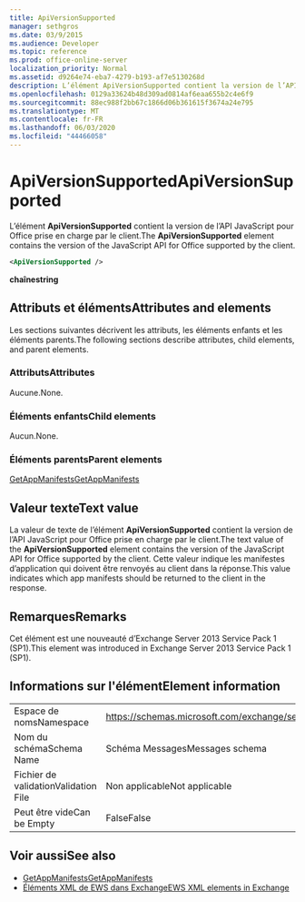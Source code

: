 ```yaml
---
title: ApiVersionSupported
manager: sethgros
ms.date: 03/9/2015
ms.audience: Developer
ms.topic: reference
ms.prod: office-online-server
localization_priority: Normal
ms.assetid: d9264e74-eba7-4279-b193-af7e5130268d
description: L’élément ApiVersionSupported contient la version de l’API JavaScript pour Office prise en charge par le client.
ms.openlocfilehash: 0129a33624b48d309ad0814af6eaa655b2c4e6f9
ms.sourcegitcommit: 88ec988f2bb67c1866d06b361615f3674a24e795
ms.translationtype: MT
ms.contentlocale: fr-FR
ms.lasthandoff: 06/03/2020
ms.locfileid: "44466058"
---
```

# <a name="apiversionsupported"></a><span data-ttu-id="9006b-103">ApiVersionSupported</span><span class="sxs-lookup"><span data-stu-id="9006b-103">ApiVersionSupported</span></span>

<span data-ttu-id="9006b-104">L’élément **ApiVersionSupported** contient la version de l’API JavaScript pour Office prise en charge par le client.</span><span class="sxs-lookup"><span data-stu-id="9006b-104">The **ApiVersionSupported** element contains the version of the JavaScript API for Office supported by the client.</span></span> 
  
```XML
<ApiVersionSupported />
```

 <span data-ttu-id="9006b-105">**chaîne**</span><span class="sxs-lookup"><span data-stu-id="9006b-105">**string**</span></span>
## <a name="attributes-and-elements"></a><span data-ttu-id="9006b-106">Attributs et éléments</span><span class="sxs-lookup"><span data-stu-id="9006b-106">Attributes and elements</span></span>

<span data-ttu-id="9006b-107">Les sections suivantes décrivent les attributs, les éléments enfants et les éléments parents.</span><span class="sxs-lookup"><span data-stu-id="9006b-107">The following sections describe attributes, child elements, and parent elements.</span></span>
  
### <a name="attributes"></a><span data-ttu-id="9006b-108">Attributs</span><span class="sxs-lookup"><span data-stu-id="9006b-108">Attributes</span></span>

<span data-ttu-id="9006b-109">Aucune.</span><span class="sxs-lookup"><span data-stu-id="9006b-109">None.</span></span>
  
### <a name="child-elements"></a><span data-ttu-id="9006b-110">Éléments enfants</span><span class="sxs-lookup"><span data-stu-id="9006b-110">Child elements</span></span>

<span data-ttu-id="9006b-111">Aucun.</span><span class="sxs-lookup"><span data-stu-id="9006b-111">None.</span></span>
  
### <a name="parent-elements"></a><span data-ttu-id="9006b-112">Éléments parents</span><span class="sxs-lookup"><span data-stu-id="9006b-112">Parent elements</span></span>

[<span data-ttu-id="9006b-113">GetAppManifests</span><span class="sxs-lookup"><span data-stu-id="9006b-113">GetAppManifests</span></span>](getappmanifests.md)
  
## <a name="text-value"></a><span data-ttu-id="9006b-114">Valeur texte</span><span class="sxs-lookup"><span data-stu-id="9006b-114">Text value</span></span>

<span data-ttu-id="9006b-115">La valeur de texte de l’élément **ApiVersionSupported** contient la version de l’API JavaScript pour Office prise en charge par le client.</span><span class="sxs-lookup"><span data-stu-id="9006b-115">The text value of the **ApiVersionSupported** element contains the version of the JavaScript API for Office supported by the client.</span></span> <span data-ttu-id="9006b-116">Cette valeur indique les manifestes d’application qui doivent être renvoyés au client dans la réponse.</span><span class="sxs-lookup"><span data-stu-id="9006b-116">This value indicates which app manifests should be returned to the client in the response.</span></span> 
  
## <a name="remarks"></a><span data-ttu-id="9006b-117">Remarques</span><span class="sxs-lookup"><span data-stu-id="9006b-117">Remarks</span></span>

<span data-ttu-id="9006b-118">Cet élément est une nouveauté d’Exchange Server 2013 Service Pack 1 (SP1).</span><span class="sxs-lookup"><span data-stu-id="9006b-118">This element was introduced in Exchange Server 2013 Service Pack 1 (SP1).</span></span>
  
## <a name="element-information"></a><span data-ttu-id="9006b-119">Informations sur l'élément</span><span class="sxs-lookup"><span data-stu-id="9006b-119">Element information</span></span>

|||
|:-----|:-----|
|<span data-ttu-id="9006b-120">Espace de noms</span><span class="sxs-lookup"><span data-stu-id="9006b-120">Namespace</span></span>  <br/> | https://schemas.microsoft.com/exchange/services/2006/messages  <br/> |
|<span data-ttu-id="9006b-121">Nom du schéma</span><span class="sxs-lookup"><span data-stu-id="9006b-121">Schema Name</span></span>  <br/> |<span data-ttu-id="9006b-122">Schéma Messages</span><span class="sxs-lookup"><span data-stu-id="9006b-122">Messages schema</span></span>  <br/> |
|<span data-ttu-id="9006b-123">Fichier de validation</span><span class="sxs-lookup"><span data-stu-id="9006b-123">Validation File</span></span>  <br/> |<span data-ttu-id="9006b-124">Non applicable</span><span class="sxs-lookup"><span data-stu-id="9006b-124">Not applicable</span></span>  <br/> |
|<span data-ttu-id="9006b-125">Peut être vide</span><span class="sxs-lookup"><span data-stu-id="9006b-125">Can be Empty</span></span>  <br/> |<span data-ttu-id="9006b-126">False</span><span class="sxs-lookup"><span data-stu-id="9006b-126">False</span></span>  <br/> |
   
## <a name="see-also"></a><span data-ttu-id="9006b-127">Voir aussi</span><span class="sxs-lookup"><span data-stu-id="9006b-127">See also</span></span>

- [<span data-ttu-id="9006b-128">GetAppManifests</span><span class="sxs-lookup"><span data-stu-id="9006b-128">GetAppManifests</span></span>](getappmanifests.md)
- [<span data-ttu-id="9006b-129">Éléments XML de EWS dans Exchange</span><span class="sxs-lookup"><span data-stu-id="9006b-129">EWS XML elements in Exchange</span></span>](ews-xml-elements-in-exchange.md)

